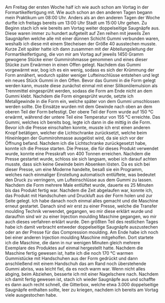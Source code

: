 Am Freitag der ersten Woche half ich wie auch schon am Vortag in der Formartikelfertigung mit. Wie auch schon an den anderen Tagen begann mein Praktikum um 08:00 Uhr. Anders als an den anderen Tagen der Woche durfte ich freitags bereits um 13:00 Uhr Stadt um 15:00 Uhr gehen.
Zu Beginn stach ich wie bereits am Vortag weiter doppelseitige Saugnäpfe aus. Diese waren immer zu hundert aufgeteilt auf Zen reihen mit jeweils Zen Saugnäpfen welche alle mit einer dünnen Schicht Gummi verbunden waren, weshalb ich diese mit einem Stecheisen der Größe 40 ausstechen musste. 
Kurze Zeit später hatte ich dann zusammen mit der Abteilungsleitung der Formartikelfertigung, die von mir am Vortag auf jeweils 1450 Gramm gewogene Stücke einer Gummirohmasse genommen und eines dieser Stücke zum Erwärmen in einen Offen gelegt. Nachdem das Gummi vorgewärmt war, bog ich es ein wenig, sodass es sich der Krümmung der Form annähert, wodurch später weniger Lufteinschlüsse entstehen und legt ein neues Stück Gummi in den Offen. Bevor das Gummi in die Form gelegt werden kann, musste diese zunächst einmal mit einer Silikonölemulsion als Trennmittel eingesprüht werden, sodass die Form am Ende nicht an dem Gummi klebt. Nachdem die Form eingesprüht wurde, setzte ich Metallgewinde in die Form ein, welche später von dem Gummi umschlossen werden sollte. Die Einsätze wurden mit dem Gewinde nach oben an dem oberen Teil der Form befestigt. Der obere Teil der Form wurde auf 150 °C erwärmt, während der untere Teil eine Temperatur von 155 °C erreichte. 
Das Gummi, welches ich bereits bog, legte ich dann in die mittig in die Form. Bevor ich die Presse einschalten konnte, musste ich erst einen anderen Knopf betätigen, welcher die Lichtschranke zurücksetzt, welche beim Hineinlegen der Gummirohmasse ausgelöst wird, da sie sich vor der Öffnung befand. Nachdem ich die Lichtschranke zurückgesetzt habe, konnte ich die Presse starten. Die Presse, die für dieses Produkt verwendet wurde, konnte eine Presskraft von 400 Tonnen erreichen.
Nachdem die Presse gestartet wurde, schloss sie sich langsam, wobei ich darauf achten musste, dass sich keine Gewinde beim Absenken lösten. Da es sich bei dieser Presse, um eine Moderne handelte, besaß sie ein Programm, welches nach einmaliger Einstellung automatisch entlüftete, was bedeutet den Druck zu verringern, um Lufteinschlüsse aus dem Gummi zu lassen. Nachdem die Form mehrere Male entlüftet wurde, dauerte es 25 Minuten bis das Produkt fertig war. Nachdem die Zeit abgelaufen war, konnte ich, das Produkt mit Handschuhen und Druckluft aus der Form holen und zur Seite gelegt. Ich habe danach noch einmal alles gemacht und die Maschine erneut gestartet.
Danach sind wir erst zu einer Presse, welche die Transfer moulding Technik verwendet, gegangen, wo mir diese erklärt wurde und daraufhin sind wir zu einer Injection moulding Maschine gegangen, wo mir auch dieses verfahren erklärt wurde. 
Den größten Teil des restlichen Tages habe ich damit verbracht entweder doppelseitige Saugnäpfe auszustechen oder an der Presse für das Compression moulding. 
Am Ende habe ich noch bei einer anderen Injection moulding Maschine mitgeholfen. Dort startete ich die Maschine, die dann in nur wenigen Minuten gleich mehrere Exemplare des Produktes auf einmal hergestellt hatte. Nachdem die Maschine fertig gewesen ist, hatte ich die noch 170 °C warmen Gummistücke mit Handschuhen aus der Form gedrückt und dann anschließend mit einem Handschuh das am Rand noch überstehende Gummi abriss, was leicht fiel, da es noch warm war. Wenn nicht alles abging, beim Abziehen, besserte ich mit einer Nagelschere nach.
Nachdem ich damit fertig gewesen ist, stach ich wieder Saugnäpfe aus und schaffte es dann auch recht schnell, die Gitterbox, welche etwa 3.000 doppelseitige Saugnäpfe enthalten sollte, leer zu kriegen, nachdem ich bereits am Vortag viele ausgestochen habe.
